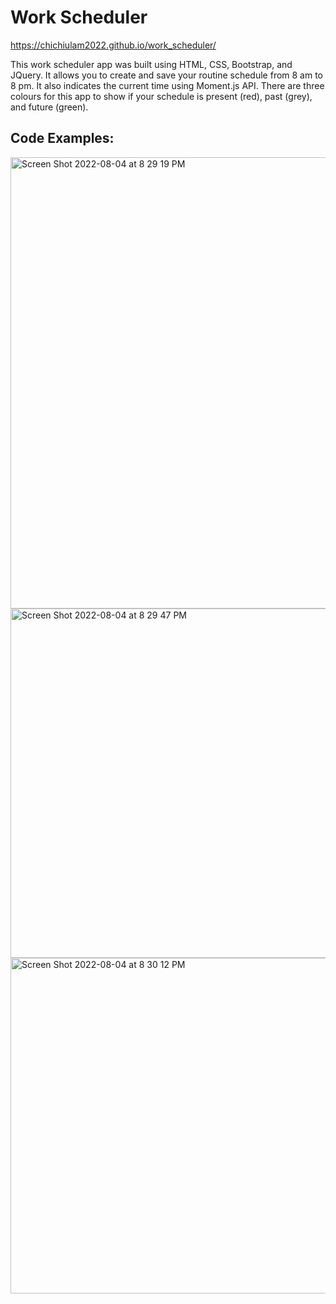 # Work Scheduler

https://chichiulam2022.github.io/work_scheduler/

This work scheduler app was built using HTML, CSS, Bootstrap, and JQuery. It allows you to create and save your routine schedule from 8 am to 8 pm. It also indicates the current time using Moment.js API. There are three colours for this app to show if your schedule is present (red), past (grey), and future (green).

## Code Examples:

<img width="722" alt="Screen Shot 2022-08-04 at 8 29 19 PM" src="https://user-images.githubusercontent.com/108379616/182977351-379f427f-16e9-4dad-ad4d-d3d85ce71b6e.png">
<img width="559" alt="Screen Shot 2022-08-04 at 8 29 47 PM" src="https://user-images.githubusercontent.com/108379616/182977357-525b4799-650b-4951-9761-24a72d162d2e.png">
<img width="537" alt="Screen Shot 2022-08-04 at 8 30 12 PM" src="https://user-images.githubusercontent.com/108379616/182977358-ed463cb6-7525-49e5-98b6-1bca9b8a4485.png">

